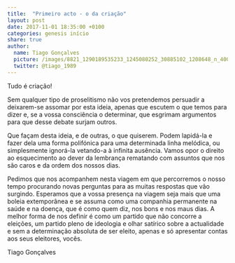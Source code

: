 ```yaml
---
title:  "Primeiro acto - o da criação"
layout: post
date: 2017-11-01 18:35:00 +0100
categories: genesis início
share: true
author:
  name: Tiago Gonçalves
  picture: /images/8821_1290189535233_1245080252_30885102_1208648_n_400x400.jpg
  twitter: @tiago_1989    
---
```

Tudo é criação!

Sem qualquer tipo de proselitismo não vos pretendemos persuadir a deixarem-se assomar por esta ideia, apenas que escutem o que temos para dizer e, se a vossa consciência o determinar, que esgrimam argumentos para que desse debate surjam outros.

Que façam desta ideia, e de outras, o que quiserem. Podem lapidá-la e fazer dela uma forma polifónica para uma determinada linha melódica, ou simplesmente ignorá-la vetando-a à infinita ausência.
Vamos opor o direito ao esquecimento ao dever da lembrança rematando com assuntos que nos são caros e da ordem dos nossos dias.

Pedimos que nos acompanhem nesta viagem em que percorremos o nosso tempo procurando novas perguntas para as muitas respostas que vão surgindo. Esperamos que a vossa presença na viagem seja mais que uma boleia extemporânea e se assuma como uma companhia permanente na saúde e na doença, que é como quem diz, nos bons e nos maus dias. A melhor forma de nos definir é como um partido que não concorre a eleições, um partido pleno de ideologia e olhar satírico sobre a actualidade e sem a determinação absoluta de ser eleito, apenas e só apresentar contas aos seus eleitores, vocês.

Tiago Gonçalves
